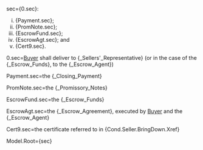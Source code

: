sec={0.sec}:<ol type="i"><li>{Payment.sec};<li>{PromNote.sec};<li>{EscrowFund.sec};<li>{EscrowAgt.sec}; and<li>{Cert9.sec}.</li></ol>

0.sec=<a href="#SPA.Def.Buyer.Def" class="definedterm">Buyer</a> shall deliver to {_Sellers'_Representative} (or in the case of the {_Escrow_Funds}, to the {_Escrow_Agent})

Payment.sec=the {_Closing_Payment}

PromNote.sec=the {_Promissory_Notes}

EscrowFund.sec=the {_Escrow_Funds}

EscrowAgt.sec=the {_Escrow_Agreement}, executed by <a href="#SPA.Def.Buyer.Def" class="definedterm">Buyer</a> and the {_Escrow_Agent}

Cert9.sec=the certificate referred to in {Cond.Seller.BringDown.Xref}

Model.Root={sec}
